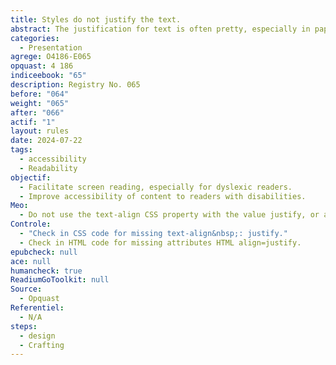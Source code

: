 ```yaml
---
title: Styles do not justify the text.
abstract: The justification for text is often pretty, especially in paper form. Unfortunately, There are too few reading systems to disable it, and several studies have shown that it makes digital reading more difficult for many audiences such as dyslexians.
categories:
  - Presentation
agrege: O4186-E065
opquast: 4 186
indiceebook: "65"
description: Registry No. 065
before: "064"
weight: "065"
after: "066"
actif: "1"
layout: rules
date: 2024-07-22
tags:
  - accessibility
  - Readability
objectif:
  - Facilitate screen reading, especially for dyslexic readers.
  - Improve accessibility of content to readers with disabilities.
Meo:
  - Do not use the text-align CSS property with the value justify, or any other means.
Controle:
  - "Check in CSS code for missing text-align&nbsp;: justify."
  - Check in HTML code for missing attributes HTML align=justify.
epubcheck: null
ace: null
humancheck: true
ReadiumGoToolkit: null
Source:
  - Opquast
Referentiel:
  - N/A
steps:
  - design
  - Crafting
---
```

